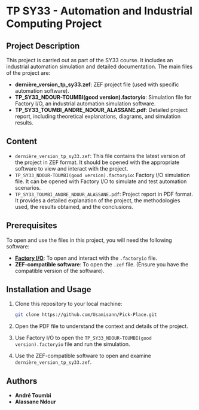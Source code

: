 # TP SY33 - Automation and Industrial Computing Project

## Project Description

This project is carried out as part of the SY33 course. It includes an industrial automation simulation and detailed documentation. The main files of the project are:

- **dernière_version_tp_sy33.zef**: ZEF project file (used with specific automation software).
- **TP_SY33_NDOUR-TOUMBI(good version).factoryio**: Simulation file for Factory I/O, an industrial automation simulation software.
- **TP_SY33_TOUMBI_ANDRE_NDOUR_ALASSANE.pdf**: Detailed project report, including theoretical explanations, diagrams, and simulation results.

## Content

- `dernière_version_tp_sy33.zef`: This file contains the latest version of the project in ZEF format. It should be opened with the appropriate software to view and interact with the project.
- `TP_SY33_NDOUR-TOUMBI(good version).factoryio`: Factory I/O simulation file. It can be opened with Factory I/O to simulate and test automation scenarios.
- `TP_SY33_TOUMBI_ANDRE_NDOUR_ALASSANE.pdf`: Project report in PDF format. It provides a detailed explanation of the project, the methodologies used, the results obtained, and the conclusions.

## Prerequisites

To open and use the files in this project, you will need the following software:

- **[Factory I/O](https://factoryio.com/)**: To open and interact with the `.factoryio` file.
- **ZEF-compatible software**: To open the `.zef` file. (Ensure you have the compatible version of the software).

## Installation and Usage

1. Clone this repository to your local machine:

    ```bash
    git clone https://github.com/Usamisann/Pick-Place.git
    ```

2. Open the PDF file to understand the context and details of the project.
3. Use Factory I/O to open the `TP_SY33_NDOUR-TOUMBI(good version).factoryio` file and run the simulation.
4. Use the ZEF-compatible software to open and examine `dernière_version_tp_sy33.zef`.

## Authors

- **André Toumbi**
- **Alassane Ndour**

